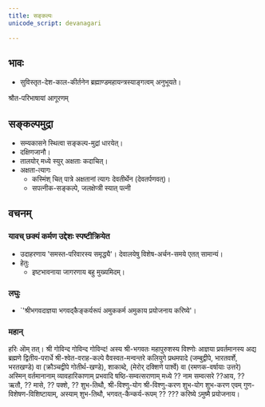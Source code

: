 ```yaml
---  
title: सङ्कल्पः
unicode_script: devanagari  
  
---
```


## भावः

- सुविस्तृत-देश-काल-कीर्तनेन ब्रह्माण्डमहायन्त्रस्याङ्गत्वम् अनुभूयते।

श्रौत-परिभाषायां आगूरणम्

## सङ्कल्पमुद्रा

- सम्यकासने स्थित्वा सङ्कल्प-मुद्रां धारयेत्।
- दक्षिणजानौ।
- तालयोर् मध्ये स्युर् अक्षताः कदाचित्।
- अक्षता-त्यागः
  - कस्मिंश् चित् पात्रे अक्षतानां त्यागः देवतीर्थेन (देवतर्पणवत्)।
  - सपत्नीक-सङ्कल्पे, जलक्षेप्त्री स्यात् पत्नी

## वचनम्

### यावच् छक्यं कर्मण उद्देशः स्पष्टीक्रियेत

- उदाहरणाय 'समस्त-परिवारस्य समृद्ध्यै'। देवालयेषु विशेष-अर्चन-समये एतत् सामान्यं।
- हेतुः
  - इष्टभावनाया जागरणाय बहु मुख्यमिदम्।

### लघुः

- `'श्रीभगवदाज्ञया भगवद्कैङ्कर्यरूपं अमुककर्म अमुकाय प्रयोजनाय करिष्ये'।

### महान्

हरिः ऒम् तत्। श्री गोविन्द गोविन्द गोविन्द! अस्य श्री-भगवतः महापुरुशस्य विश्णोः आज्ञया प्रवर्तमानस्य अद्य ब्रह्मणे द्वितीय-परार्धे श्री-श्वेत-वराह-कल्पे वैवस्वत-मन्वन्तरे कलियुगे प्रथमपादे (जम्बुद्वीपे, भारतवर्शे, भरतखण्डे) वा (क्रौञ्चद्वीपे गोतीर्थ-खण्डे), शाकाब्दे, (मेरोर् दक्शिणे पार्श्वे) वा (रमणक-वर्षायाः उत्तरे) अस्मिन् वर्तमानानाम् व्यावहारिकाणाम् प्रभवादि षष्ठि-सम्वत्सराणाम् मध्ये ?? नाम सम्वत्सरे ??आय, ?? ऋतौ, ?? मासे, ?? पक्शे, ?? शुभ-तिथौ, श्री-विश्णु-योग श्री-विश्णु-करण शुभ-योग शुभ-करण एवम् गुण-विशेषण-विशिष्टायाम्, अस्याम् शुभ-तिथौ, भगवत्-कैन्कर्य-रूपम् ?? ??? करिष्ये ऽमुष्मै प्रयोजनाय।
